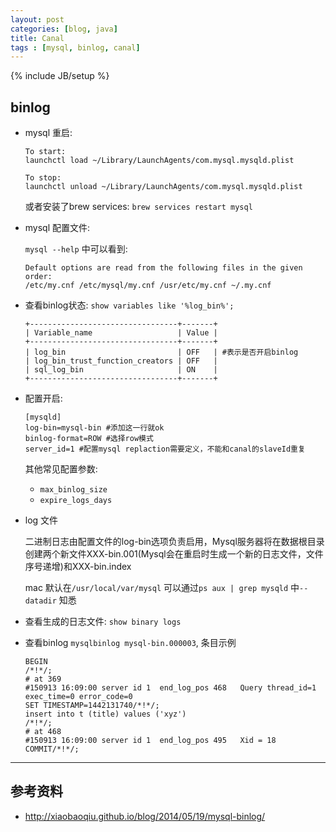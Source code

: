```yaml
---
layout: post
categories: [blog, java]
title: Canal
tags : [mysql, binlog, canal]
---
```

{% include JB/setup %}


## binlog

* mysql 重启:

      To start:
      launchctl load ~/Library/LaunchAgents/com.mysql.mysqld.plist

      To stop:
      launchctl unload ~/Library/LaunchAgents/com.mysql.mysqld.plist


  或者安装了brew services:  `brew services restart mysql`

* mysql 配置文件:

  `mysql --help` 中可以看到:

      Default options are read from the following files in the given order:
      /etc/my.cnf /etc/mysql/my.cnf /usr/etc/my.cnf ~/.my.cnf

* 查看binlog状态: `show variables like '%log_bin%';`

      +---------------------------------+-------+
      | Variable_name                   | Value |
      +---------------------------------+-------+
      | log_bin                         | OFF   | #表示是否开启binlog
      | log_bin_trust_function_creators | OFF   |
      | sql_log_bin                     | ON    |
      +---------------------------------+-------+

* 配置开启:

      [mysqld]
      log-bin=mysql-bin #添加这一行就ok
      binlog-format=ROW #选择row模式
      server_id=1 #配置mysql replaction需要定义，不能和canal的slaveId重复


  其他常见配置参数:

  * `max_binlog_size`
  * `expire_logs_days`

* log 文件

   二进制日志由配置文件的log-bin选项负责启用，Mysql服务器将在数据根目录创建两个新文件XXX-bin.001(Mysql会在重启时生成一个新的日志文件，文件序号递增)和XXX-bin.index

   mac 默认在`/usr/local/var/mysql` 可以通过`ps aux | grep mysqld` 中`--datadir` 知悉


* 查看生成的日志文件: `show binary logs`

* 查看binlog `mysqlbinlog mysql-bin.000003`, 条目示例

      BEGIN
      /*!*/;
      # at 369
      #150913 16:09:00 server id 1  end_log_pos 468   Query thread_id=1 exec_time=0 error_code=0
      SET TIMESTAMP=1442131740/*!*/;
      insert into t (title) values ('xyz')
      /*!*/;
      # at 468
      #150913 16:09:00 server id 1  end_log_pos 495   Xid = 18
      COMMIT/*!*/;

---


## 参考资料

* <http://xiaobaoqiu.github.io/blog/2014/05/19/mysql-binlog/>
